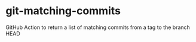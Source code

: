 # git-matching-commits
GitHub Action to return a list of matching commits from a tag to the branch HEAD
